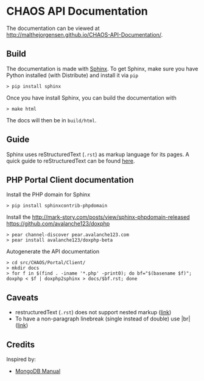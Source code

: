 CHAOS API Documentation
=======================
The documentation can be viewed at <http://malthejorgensen.github.io/CHAOS-API-Documentation/>.

Build
-----
The documentation is made with [Sphinx](http://sphinx-doc.org).
To get Sphinx, make sure you have Python installed (with Distribute)
and install it via `pip`

    > pip install sphinx

Once you have install Sphinx, you can build the documentation with

    > make html

The docs will then be in `build/html`.

Guide
-----
Sphinx uses reStructuredText (`.rst`) as markup language for its pages. A quick
guide to reStructuredText can be found [here](http://docutils.sourceforge.net/docs/user/rst/quickref.html).

PHP Portal Client documentation
----------------------------

Install the PHP domain for Sphinx

    > pip install sphinxcontrib-phpdomain

Install the 
http://mark-story.com/posts/view/sphinx-phpdomain-released
https://github.com/avalanche123/doxphp

    > pear channel-discover pear.avalanche123.com
    > pear install avalanche123/doxphp-beta

Autogenerate the API documentation

    > cd src/CHAOS/Portal/Client/
    > mkdir docs
    > for f in $(find . -iname '*.php' -print0); do bf="$(basename $f)"; doxphp < $f | doxphp2sphinx > docs/$bf.rst; done

Caveats
-------

 - restructuredText (`.rst`) does not support nested markup ([link](http://docutils.sourceforge.net/FAQ.html#is-nested-inline-markup-possible))
 - To have a non-paragraph linebreak (single instead of double) use |br| ([link](http://docutils.sourceforge.net/FAQ.html#how-to-indicate-a-line-break-or-a-significant-newline))

Credits
-------
Inspired by:
 - [MongoDB Manual](http://docs.mongodb.org/manual/contents/)

